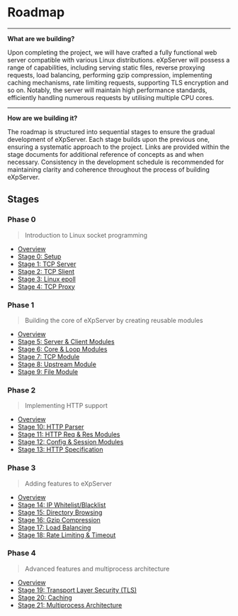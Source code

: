 # Roadmap

---

**What are we building?**

Upon completing the project, we will have crafted a fully functional web server compatible with various Linux distributions. eXpServer will possess a range of capabilities, including serving static files, reverse proxying requests, load balancing, performing gzip compression, implementing caching mechanisms, rate limiting requests, supporting TLS encryption and so on. Notably, the server will maintain high performance standards, efficiently handling numerous requests by utilising multiple CPU cores.

---

**How are we building it?**

The roadmap is structured into sequential stages to ensure the gradual development of eXpServer. Each stage builds upon the previous one, ensuring a systematic approach to the project. Links are provided within the stage documents for additional reference of concepts as and when necessary. Consistency in the development schedule is recommended for maintaining clarity and coherence throughout the process of building eXpServer.

## Stages

### Phase 0

> Introduction to Linux socket programming

- [Overview](phase-0/)
- [Stage 0: Setup](phase-0/stage-0)
- [Stage 1: TCP Server](phase-0/stage-1)
- [Stage 2: TCP Slient](phase-0/stage-2)
- [Stage 3: Linux epoll](phase-0/stage-3)
- [Stage 4: TCP Proxy](phase-0/stage-4)

### Phase 1

> Building the core of eXpServer by creating reusable modules

- [Overview](phase-1/)
- [Stage 5: Server & Client Modules](phase-1/stage-5)
- [Stage 6: Core & Loop Modules](phase-1/stage-6)
- [Stage 7: TCP Module](phase-1/stage-7)
- [Stage 8: Upstream Module](phase-1/stage-8)
- [Stage 9: File Module](phase-1/stage-9)

### Phase 2

> Implementing HTTP support

- [Overview](phase-2/)
- [Stage 10: HTTP Parser](phase-2/stage-10)
- [Stage 11: HTTP Req & Res Modules](phase-2/stage-11)
- [Stage 12: Config & Session Modules](phase-2/stage-12)
- [Stage 13: HTTP Specification](phase-2/stage-13)

### Phase 3

> Adding features to eXpServer

- [Overview](phase-3/)
- [Stage 14: IP Whitelist/Blacklist](phase-3/stage-14)
- [Stage 15: Directory Browsing](phase-3/stage-15)
- [Stage 16: Gzip Compression](phase-3/stage-16)
- [Stage 17: Load Balancing](phase-3/stage-17)
- [Stage 18: Rate Limiting & Timeout](phase-3/stage-18)

### Phase 4

> Advanced features and multiprocess architecture

- [Overview](phase-4/)
- [Stage 19: Transport Layer Security (TLS)](phase-4/stage-19)
- [Stage 20: Caching](phase-4/stage-20)
- [Stage 21: Multiprocess Architecture](phase-4/stage-21)
